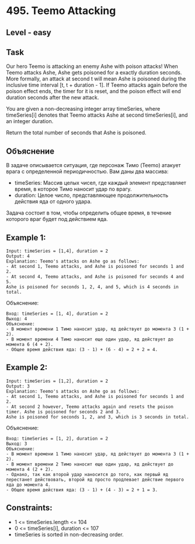 # 495. Teemo Attacking


## Level - easy


## Task
Our hero Teemo is attacking an enemy Ashe with poison attacks! When Teemo attacks Ashe, Ashe gets poisoned for a exactly duration seconds. 
More formally, an attack at second t will mean Ashe is poisoned during the inclusive time interval [t, t + duration - 1]. 
If Teemo attacks again before the poison effect ends, the timer for it is reset, and the poison effect will end duration seconds after the new attack.

You are given a non-decreasing integer array timeSeries, where timeSeries[i] denotes that Teemo attacks Ashe at second timeSeries[i], and an integer duration.

Return the total number of seconds that Ashe is poisoned.


## Объяснение
В задаче описывается ситуация, где персонаж Тимо (Teemo) атакует врага с определенной периодичностью. Вам даны два массива:
- timeSeries: Массив целых чисел, где каждый элемент представляет время, в которое Тимо наносит удар по врагу.
- duration: Целое число, представляющее продолжительность действия яда от одного удара.

Задача состоит в том, чтобы определить общее время, в течение которого враг будет под действием яда.


## Example 1:
```
Input: timeSeries = [1,4], duration = 2
Output: 4
Explanation: Teemo's attacks on Ashe go as follows:
- At second 1, Teemo attacks, and Ashe is poisoned for seconds 1 and 2.
- At second 4, Teemo attacks, and Ashe is poisoned for seconds 4 and 5.
Ashe is poisoned for seconds 1, 2, 4, and 5, which is 4 seconds in total.
```

Объяснение:
```
Вход: timeSeries = [1, 4], duration = 2
Выход: 4
Объяснение: 
- В момент времени 1 Тимо наносит удар, яд действует до момента 3 (1 + 2).
- В момент времени 4 Тимо наносит еще один удар, яд действует до момента 6 (4 + 2).
- Общее время действия яда: (3 - 1) + (6 - 4) = 2 + 2 = 4.
```


## Example 2:
```
Input: timeSeries = [1,2], duration = 2
Output: 3
Explanation: Teemo's attacks on Ashe go as follows:
- At second 1, Teemo attacks, and Ashe is poisoned for seconds 1 and 2.
- At second 2 however, Teemo attacks again and resets the poison timer. Ashe is poisoned for seconds 2 and 3.
Ashe is poisoned for seconds 1, 2, and 3, which is 3 seconds in total.
```

Объяснение:
```
Вход: timeSeries = [1, 2], duration = 2
Выход: 3
Объяснение: 
- В момент времени 1 Тимо наносит удар, яд действует до момента 3 (1 + 2).
- В момент времени 2 Тимо наносит еще один удар, яд действует до момента 4 (2 + 2).
- Однако, так как второй удар наносится до того, как первый яд перестанет действовать, второй яд просто продлевает действие первого яда до момента 4.
- Общее время действия яда: (3 - 1) + (4 - 3) = 2 + 1 = 3.
```


## Constraints:
- 1 <= timeSeries.length <= 104
- 0 <= timeSeries[i], duration <= 107
- timeSeries is sorted in non-decreasing order.